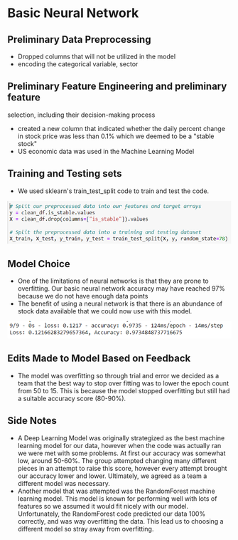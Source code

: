 # Basic Neural Network
## Preliminary Data Preprocessing 
- Dropped columns that will not be utilized in the model
- encoding the categorical variable, sector
## Preliminary Feature Engineering and preliminary feature
selection, including their decision-making
process 
- created a new column that indicated whether the daily percent change in stock price was less than 0.1% which we deemed to be a "stable stock"
- US economic data was used in the Machine Learning Model
## Training and Testing sets
- We used sklearn's train_test_split code to train and test the code.

![Train and Test Pic](https://github.com/AlexGeiger1/Final_Project/blob/ML-Model/Resources/splitandtrain.png)
## Model Choice
- One of the limitations of neural networks is that they are prone to overfitting. Our basic neural network accuracy may have reached 97% because we do not have enough data points 
- The benefit of using a neural network is that there is an abundance of stock data available that we could now use with this model.

![Results](https://github.com/AlexGeiger1/Final_Project/blob/ML-Model/Resources/results.png)


## Edits Made to Model Based on Feedback
- The model was overfitting so through trial and error we decided as a team that the best way to stop over fitting was to lower the epoch count from 50 to 15. This is because the model stopped overfitting but still had a suitable accuracy score (80-90%).

## Side Notes
- A Deep Learning Model was originally strategized as the best machine learning model for our data, however when the code was actually ran we were met with some problems. At first our accuracy was somewhat low, around 50-60%. The group attempted changing many different pieces in an attempt to raise this score, however every attempt brought our accuracy lower and lower. Ultimately, we agreed as a team a different model was necessary. 
- Another model that was attempted was the RandomForest machine learning model. This model is known for performing well with lots of features so we assumed it would fit nicely with our model. Unfortunately, the RandomForest code predicted our data 100% correctly, and was way overfitting the data. This lead us to choosing a different model so stray away from overfitting. 
